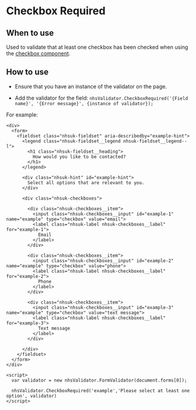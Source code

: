 # Checkbox Required

## When to use

Used to validate that at least one checkbox has been checked when using the [checkbox component](https://service-manual.nhs.uk/design-system/components/checkboxes).

## How to use

- Ensure that you have an instance of the validator on the page. 

- Add the validator for the field: 
  `nhsValidator.CheckboxRequired('{Field name}', '{Error message}', {instance of validator});`

For example:

```
<div>
  <form>
    <fieldset class="nhsuk-fieldset" aria-describedby="example-hint">
      <legend class="nhsuk-fieldset__legend nhsuk-fieldset__legend--l">
        <h1 class="nhsuk-fieldset__heading">
          How would you like to be contacted?
        </h1>
      </legend>

      <div class="nhsuk-hint" id="example-hint">
        Select all options that are relevant to you.
      </div>

      <div class="nhsuk-checkboxes">

        <div class="nhsuk-checkboxes__item">
          <input class="nhsuk-checkboxes__input" id="example-1" name="example" type="checkbox" value="email">
          <label class="nhsuk-label nhsuk-checkboxes__label" for="example-1">
            Email
          </label>
        </div>

        <div class="nhsuk-checkboxes__item">
          <input class="nhsuk-checkboxes__input" id="example-2" name="example" type="checkbox" value="phone">
          <label class="nhsuk-label nhsuk-checkboxes__label" for="example-2">
            Phone
          </label>
        </div>

        <div class="nhsuk-checkboxes__item">
          <input class="nhsuk-checkboxes__input" id="example-3" name="example" type="checkbox" value="text message">
          <label class="nhsuk-label nhsuk-checkboxes__label" for="example-3">
            Text message
          </label>
        </div>

      </div>
    </fieldset>
  </form>  
</div>

<script>
  var validator = new nhsValidator.FormValidator(document.forms[0]);

  nhsValidator.CheckboxRequired('example','Please select at least one option', validator)
</script>
```
